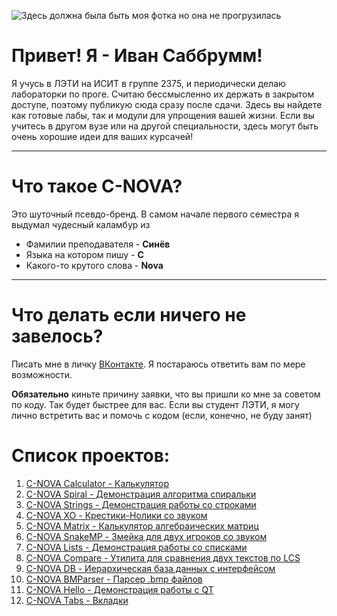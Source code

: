 
![Здесь должна была быть моя фотка но она не прогрузилась](https://sun9-75.userapi.com/impg/9vUH_E5ilmz3R2j7Z-bn1A4Aw60bftaW0KAjWA/CNIgfOsSe7Q.jpg?size=1440x1920&quality=95&sign=426d960620125363d4abaf0ae11f7b36&type=album "это я!!")

# Привет! Я - Иван Саббрумм!

Я учусь в ЛЭТИ на ИСИТ в группе 2375, и периодически делаю лабораторки по проге.
Считаю бессмысленно их держать в закрытом доступе, поэтому публикую сюда сразу после сдачи.
Здесь вы найдете как готовые лабы, так и модули для упрощения вашей жизни. 
Если вы учитесь в другом вузе или на другой специальности, здесь могут быть очень хорошие идеи для ваших курсачей!

____

# Что такое C-NOVA?

Это шуточный псевдо-бренд. 
В самом начале первого семестра я выдумал чудесный каламбур из 

* Фамилии преподавателя - **Синёв**
* Языка на котором пишу - **C**
* Какого-то крутого слова - **Nova**

____

# Что делать если ничего не завелось?

Писать мне в личку [ВКонтакте](vk.com/sabbrumm). Я постараюсь ответить вам по мере возможности. 

**Обязательно** киньте причину заявки, что вы пришли ко мне за советом по коду. Так будет быстрее для вас.
Если вы студент ЛЭТИ, я могу лично встретить вас и помочь с кодом (если, конечно, не буду занят)

# Список проектов:

1. [C-NOVA Calculator - Калькулятор](https://github.com/Sabbrumm/cnova_calc)
2. [C-NOVA Spiral - Демонстрация алгоритма спиральки](https://github.com/Sabbrumm/cnova_spiral)
3. [C-NOVA Strings - Демонстрация работы со строками](https://github.com/Sabbrumm/cnova_strings)
4. [C-NOVA XO - Крестики-Нолики со звуком](https://github.com/Sabbrumm/cnova_xo)
5. [C-NOVA Matrix - Калькулятор алгебраических матриц](https://github.com/Sabbrumm/cnova_matrix)
6. [C-NOVA SnakeMP - Змейка для двух игроков со звуком](https://github.com/Sabbrumm/cnova_snakemp)
7. [C-NOVA Lists - Демонстрация работы со списками](https://github.com/Sabbrumm/cnova_lists)
8. [C-NOVA Compare - Утилита для сравнения двух текстов по LCS](https://github.com/Sabbrumm/cnova_compare)
9. [C-NOVA DB - Иерархическая база данных с интерфейсом](https://github.com/Sabbrumm/cnova_db)
10. [C-NOVA BMParser - Парсер .bmp файлов](https://github.com/Sabbrumm/cnova_bmparser)
11. [C-NOVA Hello - Демонстрация работы с QT](https://github.com/Sabbrumm/cnova_hello)
12. [C-NOVA Tabs - Вкладки](https://github.com/Sabbrumm/cnova_tabs)
